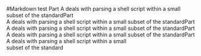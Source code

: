 #Markdown test
Part A deals with parsing a shell script within a small subset of the standardPart   
A deals with parsing a shell script within a small subset of the standardPart  
A deals with parsing a shell script within a small subset of the standardPart   
A deals with parsing a shell script within a small subset of the standardPart   
A deals with parsing a shell script within a small   
subset of the standard